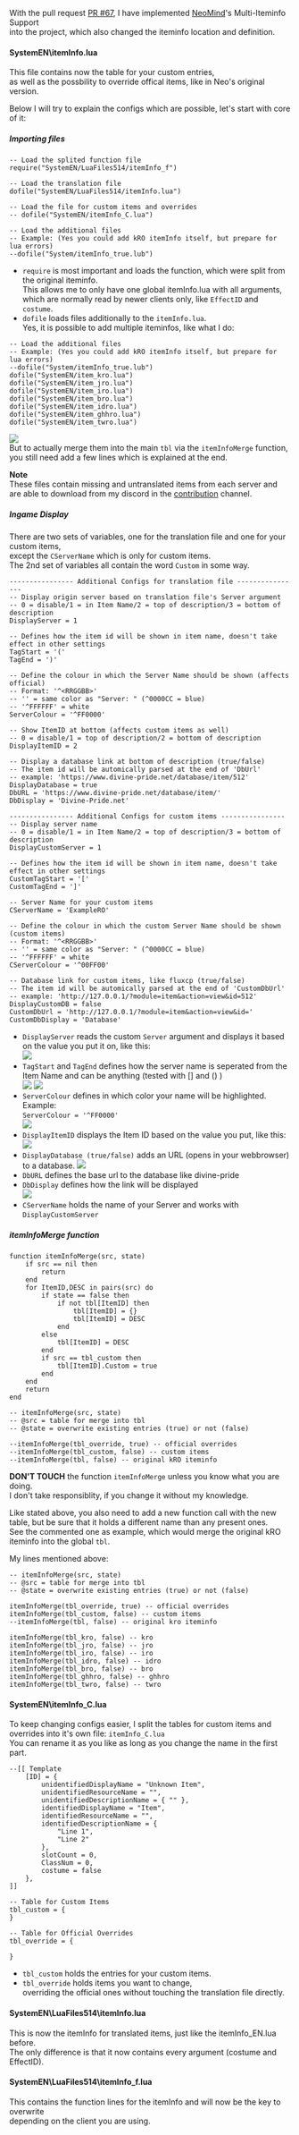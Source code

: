 With the pull request [PR #67](https://github.com/llchrisll/ROenglishRE/pull/67), I have implemented [NeoMind](https://rathena.org/board/topic/98148-guide-how-to-use-a-secondary-iteminfo-file/)'s Multi-Iteminfo Support  
into the project, which also changed the iteminfo location and definition.  

#### SystemEN\itemInfo.lua  
This file contains now the table for your custom entries,   
as well as the possbility to override offical items, like in Neo's original version.  
  
Below I will try to explain the configs which are possible, let's start with core of it:
##### Importing files
```
-- Load the splited function file
require("SystemEN/LuaFiles514/itemInfo_f")

-- Load the translation file
dofile("SystemEN/LuaFiles514/itemInfo.lua")

-- Load the file for custom items and overrides
-- dofile("SystemEN/itemInfo_C.lua")

-- Load the additional files
-- Example: (Yes you could add kRO itemInfo itself, but prepare for lua errors)
--dofile("System/itemInfo_true.lub")
```

* `require` is most important and loads the function, which were split from the original iteminfo.  
This allows me to only have one global itemInfo.lua with all arguments,  
which are normally read by newer clients only, like `EffectID` and `costume`.  
* `dofile` loads files additionally to the `itemInfo.lua`.  
Yes, it is possible to add multiple iteminfos, like what I do:  
```
-- Load the additional files
-- Example: (Yes you could add kRO itemInfo itself, but prepare for lua errors)
--dofile("System/itemInfo_true.lub")
dofile("SystemEN/item_kro.lua")
dofile("SystemEN/item_jro.lua")
dofile("SystemEN/item_iro.lua")
dofile("SystemEN/item_bro.lua")
dofile("SystemEN/item_idro.lua")
dofile("SystemEN/item_ghhro.lua")
dofile("SystemEN/item_twro.lua")
```
![](../images/itemInfo_dofile.png)  
But to actually merge them into the main `tbl` via the `itemInfoMerge` function, you still need add a few lines which is explained at the end.  

**Note**  
These files contain missing and untranslated items from each server and are able to download from my discord in the [contribution](https://discord.com/channels/632937952997277696/721722941464903741/1159571115790827641) channel.
##### Ingame Display
There are two sets of variables, one for the translation file and one for your custom items,  
except the `CServerName` which is only for custom items.  
The 2nd set of variables all contain the word `Custom` in some way.
```
---------------- Additional Configs for translation file ----------------
-- Display origin server based on translation file's Server argument
-- 0 = disable/1 = in Item Name/2 = top of description/3 = bottom of description
DisplayServer = 1

-- Defines how the item id will be shown in item name, doesn't take effect in other settings
TagStart = '('
TagEnd = ')'

-- Define the colour in which the Server Name should be shown (affects official)
-- Format: '^<RRGGBB>'
-- '' = same color as "Server: " (^0000CC = blue)
-- '^FFFFFF' = white
ServerColour = '^FF0000'

-- Show ItemID at bottom (affects custom items as well)
-- 0 = disable/1 = top of description/2 = bottom of description
DisplayItemID = 2

-- Display a database link at bottom of description (true/false)
-- The item id will be automically parsed at the end of 'DbUrl'
-- example: 'https://www.divine-pride.net/database/item/512'
DisplayDatabase = true
DbURL = 'https://www.divine-pride.net/database/item/'
DbDisplay = 'Divine-Pride.net'

---------------- Additional Configs for custom items ----------------
-- Display server name
-- 0 = disable/1 = in Item Name/2 = top of description/3 = bottom of description
DisplayCustomServer = 1

-- Defines how the item id will be shown in item name, doesn't take effect in other settings
CustomTagStart = '['
CustomTagEnd = ']'

-- Server Name for your custom items
CServerName = 'ExampleRO'

-- Define the colour in which the custom Server Name should be shown (custom items)
-- Format: '^<RRGGBB>'
-- '' = same color as "Server: " (^0000CC = blue)
-- '^FFFFFF' = white
CServerColour = '^00FF00'

-- Database link for custom items, like fluxcp (true/false)
-- The item id will be automically parsed at the end of 'CustomDbUrl'
-- example: 'http://127.0.0.1/?module=item&action=view&id=512'
DisplayCustomDB = false
CustomDbUrl = 'http://127.0.0.1/?module=item&action=view&id='
CustomDbDisplay = 'Database'
```

* `DisplayServer` reads the custom `Server` argument and displays it based on the value you put it on, like this:  
![](../images/itemInfo_Server.png)  
* `TagStart` and `TagEnd` defines how the server name is seperated from the Item Name and can be anything (tested with [] and () )  
![](../images/itemInfo_Server2.png) ![](../images/itemInfo_Server3.png)  
* `ServerColour` defines in which color your name will be highlighted.  
Example:  
`ServerColour = '^FF0000'`  
![](../images/itemInfo_Color.png)  
* `DisplayItemID` displays the Item ID based on the value you put, like this:  
![](../images/itemInfo_ID.png)  
* `DisplayDatabase (true/false)` adds an URL (opens in your webbrowser) to a database.
![](../images/itemInfo_Link.png)  
* `DbURL` defines the base url to the database like divine-pride
* `DbDisplay` defines how the link will be displayed  
![](../images/itemInfo_Link2.png)  
* `CServerName` holds the name of your Server and works with `DisplayCustomServer`
##### itemInfoMerge function
```
function itemInfoMerge(src, state)
	if src == nil then
		return
	end
	for ItemID,DESC in pairs(src) do
		if state == false then
			if not tbl[ItemID] then
				tbl[ItemID] = {}
				tbl[ItemID] = DESC
			end
		else
			tbl[ItemID] = DESC
		end
		if src == tbl_custom then
			tbl[ItemID].Custom = true
		end
	end
	return
end

-- itemInfoMerge(src, state)
-- @src = table for merge into tbl
-- @state = overwrite existing entries (true) or not (false)

--itemInfoMerge(tbl_override, true) -- official overrides
--itemInfoMerge(tbl_custom, false) -- custom items
--itemInfoMerge(tbl, false) -- original kRO iteminfo
```
**DON'T TOUCH** the function `itemInfoMerge` unless you know what you are doing.  
I don't take responsiblity, if you change it without my knowledge.  

Like stated above, you also need to add a new function call with the new table, but be sure that it holds a different name than any present ones.  
See the commented one as example, which would merge the original kRO iteminfo into the global `tbl`.

My lines mentioned above:  
```
-- itemInfoMerge(src, state)
-- @src = table for merge into tbl
-- @state = overwrite existing entries (true) or not (false)

itemInfoMerge(tbl_override, true) -- official overrides
itemInfoMerge(tbl_custom, false) -- custom items
--itemInfoMerge(tbl, false) -- original kro iteminfo

itemInfoMerge(tbl_kro, false) -- kro
itemInfoMerge(tbl_jro, false) -- jro
itemInfoMerge(tbl_iro, false) -- iro
itemInfoMerge(tbl_idro, false) -- idro
itemInfoMerge(tbl_bro, false) -- bro
itemInfoMerge(tbl_ghhro, false) -- ghhro
itemInfoMerge(tbl_twro, false) -- twro
```
#### SystemEN\itemInfo_C.lua  
To keep changing configs easier, I split the tables for custom items and overrides into it's own file: `itemInfo_C.lua`  
You can rename it as you like as long as you change the name in the first part.
```
--[[ Template
	[ID] = {
		unidentifiedDisplayName = "Unknown Item",
		unidentifiedResourceName = "",
		unidentifiedDescriptionName = { "" },
		identifiedDisplayName = "Item",
		identifiedResourceName = "",
		identifiedDescriptionName = {
			"Line 1",
			"Line 2"
		},
		slotCount = 0,
		ClassNum = 0,
		costume = false
	},
]]

-- Table for Custom Items
tbl_custom = {
}

-- Table for Official Overrides
tbl_override = {
	
}
```

* `tbl_custom` holds the entries for your custom items.  
* `tbl_override` holds items you want to change,  
   overriding the official ones without touching the translation file directly.

#### SystemEN\LuaFiles514\itemInfo.lua  
This is now the itemInfo for translated items, just like the itemInfo_EN.lua before.  
The only difference is that it now contains every argument (costume and EffectID).  
	
#### SystemEN\LuaFiles514\itemInfo_f.lua  
This contains the function lines for the itemInfo and will now be the key to overwrite  
depending on the client you are using.